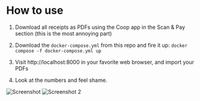 # How to use

1. Download all receipts as PDFs using the Coop app in the Scan & Pay section (this is the most annoying part)

2. Download the `docker-compose.yml` from this repo and fire it up: `docker compose -f docker-compose.yml up`

3. Visit http://localhost:8000 in your favorite web browser, and import your PDFs

4. Look at the numbers and feel shame.

![Screenshot](https://djsimg.org/346c0f6c0b93c08e8bdbc360bf93ee55.png)
![Screenshot 2](https://djsimg.org/443776133ba70e4705dc856130aedc13.png)
